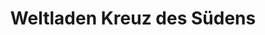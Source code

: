 ---
title: "Weltladen Kreuz des Südens"
url: /saarbruecken/weltladen-kreuz-des-suedens/
shop: Lebensmittel
---
